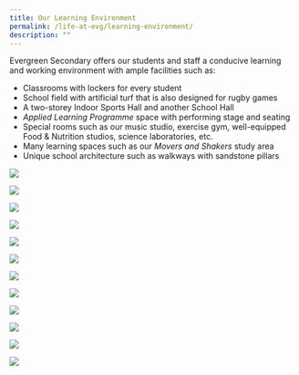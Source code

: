 ```yaml
---
title: Our Learning Environment
permalink: /life-at-evg/learning-environment/
description: ""
---
```

Evergreen Secondary offers our students and staff a conducive learning and working environment with ample facilities such as:

*   Classrooms with lockers for every student
*   School field with artificial turf that is also designed for rugby games
*   A two-storey Indoor Sports Hall and another School Hall
*   _Applied Learning Programme_ space with performing stage and seating
*   Special rooms such as our music studio, exercise gym, well-equipped Food & Nutrition studios, science laboratories, etc.
*   Many learning spaces such as our _Movers and Shakers_ study area
*   Unique school architecture such as walkways with sandstone pillars

![](/images/School%20information/Learning%20Environment/L1.jpg)

![](/images/School%20information/Learning%20Environment/L2.jpg)

![](/images/School%20information/Learning%20Environment/L3.jpg)

![](/images/School%20information/Learning%20Environment/L4.jpg)

![](/images/School%20information/Learning%20Environment/L5.jpg)

![](/images/School%20information/Learning%20Environment/L6.jpg)

![](/images/School%20information/Learning%20Environment/L7.jpg)

![](/images/School%20information/Learning%20Environment/L8.jpg)

![](/images/School%20information/Learning%20Environment/L9.jpg)

![](/images/School%20information/Learning%20Environment/L10.jpg)

![](/images/School%20information/Learning%20Environment/L11.jpg)

![](/images/School%20information/Learning%20Environment/L12.jpg)